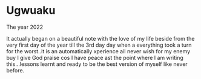 # Ugwuaku
The year 2022

It actually began on a beautiful note with the love of my life beside from the very first day of the year till the 3rd day day when a everything took a turn for the worst..it is an automatically xperience aiI never wish for my enemy buy I give God praise cos I have peace ast the point where I am writing this...lessons learnt and ready to be the best version of myself like never before.
